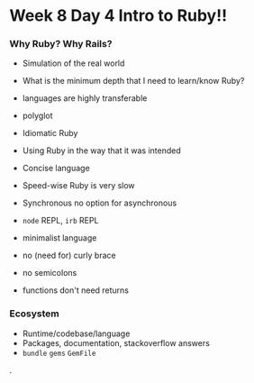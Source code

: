 # Week 8 Day 4 Intro to Ruby!!

### Why Ruby? Why Rails?

* Simulation of the real world
* What is the minimum depth that I need to learn/know Ruby?

* languages are highly transferable
* polyglot

* Idiomatic Ruby
* Using Ruby in the way that it was intended

* Concise language

* Speed-wise Ruby is very slow
* Synchronous no option for asynchronous

* `node` REPL, `irb` REPL


* minimalist language
* no (need for) curly brace
* no semicolons
* functions don't need returns


### Ecosystem

* Runtime/codebase/language
* Packages, documentation, stackoverflow answers
* `bundle` `gems` `GemFile`







.
